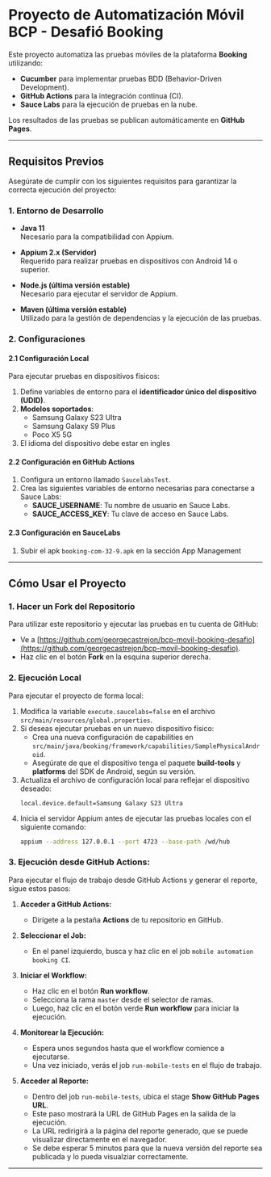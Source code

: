 # **Proyecto de Automatización Móvil BCP - Desafió Booking**

Este proyecto automatiza las pruebas móviles de la plataforma **Booking** utilizando:
- **Cucumber** para implementar pruebas BDD (Behavior-Driven Development).
- **GitHub Actions** para la integración continua (CI).
- **Sauce Labs** para la ejecución de pruebas en la nube.

Los resultados de las pruebas se publican automáticamente en **GitHub Pages**.

---

## **Requisitos Previos**

Asegúrate de cumplir con los siguientes requisitos para garantizar la correcta ejecución del proyecto:

### **1. Entorno de Desarrollo**
- **Java 11**  
  Necesario para la compatibilidad con Appium.

- **Appium 2.x (Servidor)**  
  Requerido para realizar pruebas en dispositivos con Android 14 o superior.

- **Node.js (última versión estable)**  
  Necesario para ejecutar el servidor de Appium.

- **Maven (última versión estable)**  
  Utilizado para la gestión de dependencias y la ejecución de las pruebas.

### **2. Configuraciones**

#### **2.1 Configuración Local**
Para ejecutar pruebas en dispositivos físicos:
1. Define variables de entorno para el **identificador único del dispositivo (UDID)**.
2. **Modelos soportados**:
   - Samsung Galaxy S23 Ultra
   - Samsung Galaxy S9 Plus
   - Poco X5 5G
3. El idioma del dispositivo debe estar en ingles

#### **2.2 Configuración en GitHub Actions**
1. Configura un entorno llamado `SaucelabsTest`.
2. Crea las siguientes variables de entorno necesarias para conectarse a Sauce Labs:
   - **SAUCE_USERNAME**: Tu nombre de usuario en Sauce Labs.
   - **SAUCE_ACCESS_KEY**: Tu clave de acceso en Sauce Labs.

#### **2.3 Configuración en SauceLabs**
1. Subir el apk `booking-com-32-9.apk` en la sección App Management

---

## **Cómo Usar el Proyecto**

### **1. Hacer un Fork del Repositorio**
Para utilizar este repositorio y ejecutar las pruebas en tu cuenta de GitHub:
- Ve a [https://github.com/georgecastrejon/bcp-movil-booking-desafio](https://github.com/georgecastrejon/bcp-movil-booking-desafio).
- Haz clic en el botón **Fork** en la esquina superior derecha.

### **2. Ejecución Local**
Para ejecutar el proyecto de forma local:
1. Modifica la variable `execute.saucelabs=false` en el archivo `src/main/resources/global.properties`.
2. Si deseas ejecutar pruebas en un nuevo dispositivo físico:
   - Crea una nueva configuración de capabilities en `src/main/java/booking/framework/capabilities/SamplePhysicalAndroid`.
   - Asegúrate de que el dispositivo tenga el paquete **build-tools** y **platforms** del SDK de Android, según su versión.
3. Actualiza el archivo de configuración local para reflejar el dispositivo deseado:
   ```properties
   local.device.default=Samsung Galaxy S23 Ultra
4. Inicia el servidor Appium antes de ejecutar las pruebas locales con el siguiente comando:
   ```bash
   appium --address 127.0.0.1 --port 4723 --base-path /wd/hub


### 3. **Ejecución desde GitHub Actions:**

Para ejecutar el flujo de trabajo desde GitHub Actions y generar el reporte, sigue estos pasos:

1. **Acceder a GitHub Actions:**
    - Dirígete a la pestaña **Actions** de tu repositorio en GitHub.

2. **Seleccionar el Job:**
    - En el panel izquierdo, busca y haz clic en el job `mobile automation booking CI`.

3. **Iniciar el Workflow:**
    - Haz clic en el botón **Run workflow**.
    - Selecciona la rama `master` desde el selector de ramas.
    - Luego, haz clic en el botón verde **Run workflow** para iniciar la ejecución.

4. **Monitorear la Ejecución:**
    - Espera unos segundos hasta que el workflow comience a ejecutarse.
    - Una vez iniciado, verás el job `run-mobile-tests` en el flujo de trabajo.

5. **Acceder al Reporte:**
    - Dentro del job `run-mobile-tests`, ubica el stage **Show GitHub Pages URL**.
    - Este paso mostrará la URL de GitHub Pages en la salida de la ejecución.
    - La URL redirigirá a la página del reporte generado, que se puede visualizar directamente en el navegador.
    - Se debe esperar 5 minutos para que la nueva versión del reporte sea publicada y lo pueda visualziar correctamente.

---
